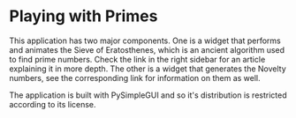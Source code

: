 # Playing with Primes

This application has two major components.  One is a widget that performs and animates the Sieve of Eratosthenes, which is an ancient algorithm used to find prime numbers.  Check the link in the right sidebar for an article explaining it in more depth.  The other is a widget that generates the Novelty numbers, see the corresponding link for information on them as well.

The application is built with PySimpleGUI and so it's distribution is restricted according to its license.
